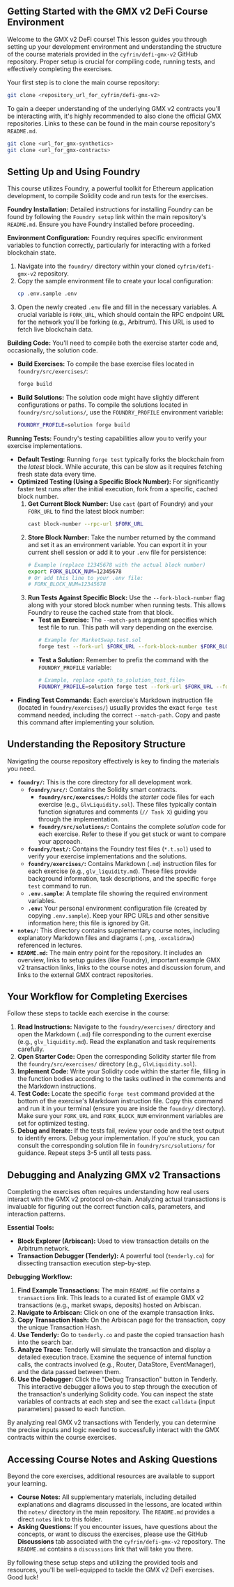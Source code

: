 ## Getting Started with the GMX v2 DeFi Course Environment

Welcome to the GMX v2 DeFi course! This lesson guides you through setting up your development environment and understanding the structure of the course materials provided in the `cyfrin/defi-gmx-v2` GitHub repository. Proper setup is crucial for compiling code, running tests, and effectively completing the exercises.

Your first step is to clone the main course repository:

```bash
git clone <repository_url_for_cyfrin/defi-gmx-v2>
```

To gain a deeper understanding of the underlying GMX v2 contracts you'll be interacting with, it's highly recommended to also clone the official GMX repositories. Links to these can be found in the main course repository's `README.md`.

```bash
git clone <url_for_gmx-synthetics>
git clone <url_for_gmx-contracts>
```

## Setting Up and Using Foundry

This course utilizes Foundry, a powerful toolkit for Ethereum application development, to compile Solidity code and run tests for the exercises.

**Foundry Installation:**
Detailed instructions for installing Foundry can be found by following the `Foundry setup` link within the main repository's `README.md`. Ensure you have Foundry installed before proceeding.

**Environment Configuration:**
Foundry requires specific environment variables to function correctly, particularly for interacting with a forked blockchain state.

1.  Navigate into the `foundry/` directory within your cloned `cyfrin/defi-gmx-v2` repository.
2.  Copy the sample environment file to create your local configuration:
    ```bash
    cp .env.sample .env
    ```
3.  Open the newly created `.env` file and fill in the necessary variables. A crucial variable is `FORK_URL`, which should contain the RPC endpoint URL for the network you'll be forking (e.g., Arbitrum). This URL is used to fetch live blockchain data.

**Building Code:**
You'll need to compile both the exercise starter code and, occasionally, the solution code.

*   **Build Exercises:** To compile the base exercise files located in `foundry/src/exercises/`:
    ```bash
    forge build
    ```
*   **Build Solutions:** The solution code might have slightly different configurations or paths. To compile the solutions located in `foundry/src/solutions/`, use the `FOUNDRY_PROFILE` environment variable:
    ```bash
    FOUNDRY_PROFILE=solution forge build
    ```

**Running Tests:**
Foundry's testing capabilities allow you to verify your exercise implementations.

*   **Default Testing:** Running `forge test` typically forks the blockchain from the *latest* block. While accurate, this can be slow as it requires fetching fresh state data every time.
*   **Optimized Testing (Using a Specific Block Number):** For significantly faster test runs after the initial execution, fork from a specific, cached block number.
    1.  **Get Current Block Number:** Use `cast` (part of Foundry) and your `FORK_URL` to find the latest block number:
        ```bash
        cast block-number --rpc-url $FORK_URL
        ```
    2.  **Store Block Number:** Take the number returned by the command and set it as an environment variable. You can export it in your current shell session or add it to your `.env` file for persistence:
        ```bash
        # Example (replace 12345678 with the actual block number)
        export FORK_BLOCK_NUM=12345678
        # Or add this line to your .env file:
        # FORK_BLOCK_NUM=12345678
        ```
    3.  **Run Tests Against Specific Block:** Use the `--fork-block-number` flag along with your stored block number when running tests. This allows Foundry to reuse the cached state from that block.
        *   **Test an Exercise:** The `--match-path` argument specifies which test file to run. This path will vary depending on the exercise.
            ```bash
            # Example for MarketSwap.test.sol
            forge test --fork-url $FORK_URL --fork-block-number $FORK_BLOCK_NUM --match-path test/MarketSwap.test.sol
            ```
        *   **Test a Solution:** Remember to prefix the command with the `FOUNDRY_PROFILE` variable:
            ```bash
            # Example, replace <path_to_solution_test_file>
            FOUNDRY_PROFILE=solution forge test --fork-url $FORK_URL --fork-block-number $FORK_BLOCK_NUM --match-path <path_to_solution_test_file>
            ```
*   **Finding Test Commands:** Each exercise's Markdown instruction file (located in `foundry/exercises/`) usually provides the exact `forge test` command needed, including the correct `--match-path`. Copy and paste this command after implementing your solution.

## Understanding the Repository Structure

Navigating the course repository effectively is key to finding the materials you need.

*   **`foundry/`:** This is the core directory for all development work.
    *   **`foundry/src/`:** Contains the Solidity smart contracts.
        *   **`foundry/src/exercises/`:** Holds the *starter* code files for each exercise (e.g., `GlvLiquidity.sol`). These files typically contain function signatures and comments (`// Task X`) guiding you through the implementation.
        *   **`foundry/src/solutions/`:** Contains the complete *solution* code for each exercise. Refer to these if you get stuck or want to compare your approach.
    *   **`foundry/test/`:** Contains the Foundry test files (`*.t.sol`) used to verify your exercise implementations and the solutions.
    *   **`foundry/exercises/`:** Contains Markdown (`.md`) instruction files for each exercise (e.g., `glv_liquidity.md`). These files provide background information, task descriptions, and the specific `forge test` command to run.
    *   **`.env.sample`:** A template file showing the required environment variables.
    *   **`.env`:** Your personal environment configuration file (created by copying `.env.sample`). Keep your RPC URLs and other sensitive information here; this file is ignored by Git.
*   **`notes/`:** This directory contains supplementary course notes, including explanatory Markdown files and diagrams (`.png`, `.excalidraw`) referenced in lectures.
*   **`README.md`:** The main entry point for the repository. It includes an overview, links to setup guides (like Foundry), important example GMX v2 transaction links, links to the course notes and discussion forum, and links to the external GMX contract repositories.

## Your Workflow for Completing Exercises

Follow these steps to tackle each exercise in the course:

1.  **Read Instructions:** Navigate to the `foundry/exercises/` directory and open the Markdown (`.md`) file corresponding to the current exercise (e.g., `glv_liquidity.md`). Read the explanation and task requirements carefully.
2.  **Open Starter Code:** Open the corresponding Solidity starter file from the `foundry/src/exercises/` directory (e.g., `GlvLiquidity.sol`).
3.  **Implement Code:** Write your Solidity code within the starter file, filling in the function bodies according to the tasks outlined in the comments and the Markdown instructions.
4.  **Test Code:** Locate the specific `forge test` command provided at the bottom of the exercise's Markdown instruction file. Copy this command and run it in your terminal (ensure you are inside the `foundry/` directory). Make sure your `FORK_URL` and `FORK_BLOCK_NUM` environment variables are set for optimized testing.
5.  **Debug and Iterate:** If the tests fail, review your code and the test output to identify errors. Debug your implementation. If you're stuck, you can consult the corresponding solution file in `foundry/src/solutions/` for guidance. Repeat steps 3-5 until all tests pass.

## Debugging and Analyzing GMX v2 Transactions

Completing the exercises often requires understanding how real users interact with the GMX v2 protocol on-chain. Analyzing actual transactions is invaluable for figuring out the correct function calls, parameters, and interaction patterns.

**Essential Tools:**
*   **Block Explorer (Arbiscan):** Used to view transaction details on the Arbitrum network.
*   **Transaction Debugger (Tenderly):** A powerful tool (`tenderly.co`) for dissecting transaction execution step-by-step.

**Debugging Workflow:**
1.  **Find Example Transactions:** The main `README.md` file contains a `transactions` link. This leads to a curated list of example GMX v2 transactions (e.g., market swaps, deposits) hosted on Arbiscan.
2.  **Navigate to Arbiscan:** Click on one of the example transaction links.
3.  **Copy Transaction Hash:** On the Arbiscan page for the transaction, copy the unique Transaction Hash.
4.  **Use Tenderly:** Go to `tenderly.co` and paste the copied transaction hash into the search bar.
5.  **Analyze Trace:** Tenderly will simulate the transaction and display a detailed execution trace. Examine the sequence of internal function calls, the contracts involved (e.g., Router, DataStore, EventManager), and the data passed between them.
6.  **Use the Debugger:** Click the "Debug Transaction" button in Tenderly. This interactive debugger allows you to step through the execution of the transaction's underlying Solidity code. You can inspect the state variables of contracts at each step and see the exact `calldata` (input parameters) passed to each function.

By analyzing real GMX v2 transactions with Tenderly, you can determine the precise inputs and logic needed to successfully interact with the GMX contracts within the course exercises.

## Accessing Course Notes and Asking Questions

Beyond the core exercises, additional resources are available to support your learning.

*   **Course Notes:** All supplementary materials, including detailed explanations and diagrams discussed in the lessons, are located within the `notes/` directory in the main repository. The `README.md` provides a direct `notes` link to this folder.
*   **Asking Questions:** If you encounter issues, have questions about the concepts, or want to discuss the exercises, please use the GitHub **Discussions** tab associated with the `cyfrin/defi-gmx-v2` repository. The `README.md` contains a `discussions` link that will take you there.

By following these setup steps and utilizing the provided tools and resources, you'll be well-equipped to tackle the GMX v2 DeFi exercises. Good luck!